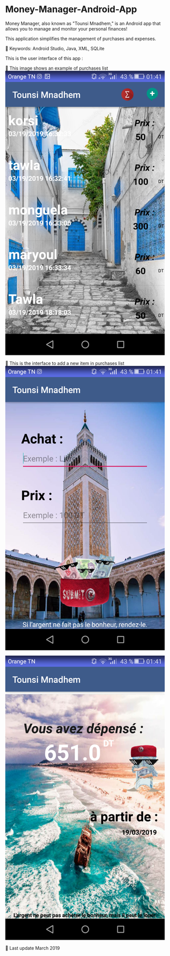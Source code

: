 # Money-Manager-Android-App

Money Manager, also known as "Tounsi Mnadhem," is an Android app that allows you to manage and monitor your personal finances!

This application simplifies the management of purchases and expenses.

📍 Keywords: Android Studio, Java, XML, SQLite

This is the user interface of this app : 

📝 This image shows an example of purchases list 
![Screenshot](https://github.com/ghassenetanabene6/Money-Manager-Android-App/blob/master/screenshots/1.png)

📝 This is the interface to add a new item in purchases list 
![Screenshot](https://github.com/ghassenetanabene6/Money-Manager-Android-App/blob/master/screenshots/2.png)


![Screenshot](https://github.com/ghassenetanabene6/Money-Manager-Android-App/blob/master/screenshots/3.png)




📅 Last update March 2019

